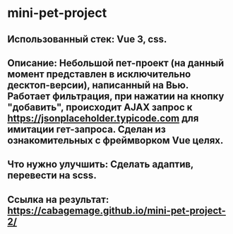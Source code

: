 # mini-pet-project

## Использованный стек: Vue 3, css.
## Описание: Небольшой пет-проект (на данный момент представлен в исключительно десктоп-версии), написанный на Вью. Работает фильтрация, при нажатии на кнопку "добавить", происходит AJAX запрос к https://jsonplaceholder.typicode.com для имитации гет-запроса. Сделан из ознакомительных с фреймворком  Vue целях. 
## Что нужно улучшить: Сделать адаптив, перевести на scss. 
## Ссылка на результат: https://cabagemage.github.io/mini-pet-project-2/
